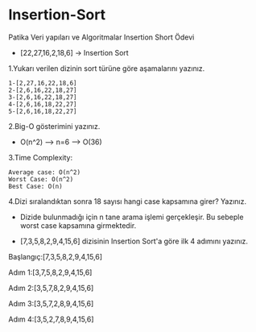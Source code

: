 # Insertion-Sort
Patika Veri yapıları ve Algoritmalar Insertion Short Ödevi 

* [22,27,16,2,18,6] -> Insertion Sort

1.Yukarı verilen dizinin sort türüne göre aşamalarını yazınız.

```
1-[2,27,16,22,18,6]
2-[2,6,16,22,18,27]
3-[2,6,16,22,18,27]  
4-[2,6,16,18,22,27]
5-[2,6,16,18,22,27]  
```
2.Big-O gösterimini yazınız.

* O(n^2) --> n=6 --> O(36)

3.Time Complexity:

```
Average case: O(n^2)
Worst Case: O(n^2)
Best Case: O(n)
```

4.Dizi sıralandıktan sonra 18 sayısı hangi case kapsamına girer? Yazınız.

* Dizide bulunmadığı için n tane arama işlemi gerçekleşir. Bu sebeple worst case kapsamına girmektedir.



 * [7,3,5,8,2,9,4,15,6] dizisinin Insertion Sort'a göre ilk 4 adımını yazınız.

Başlangıç:[7,3,5,8,2,9,4,15,6]

Adım 1:[3,7,5,8,2,9,4,15,6]

Adım 2:[3,5,7,8,2,9,4,15,6]

Adım 3:[3,5,7,2,8,9,4,15,6]

Adım 4:[3,5,2,7,8,9,4,15,6]
